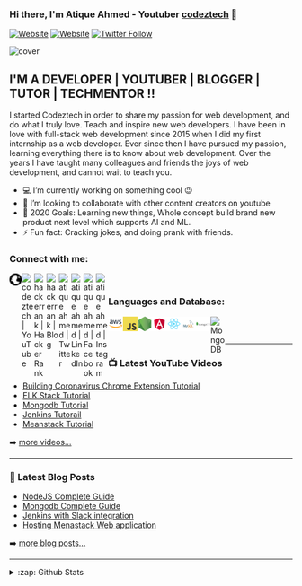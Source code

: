 ### Hi there, I'm Atique Ahmed - Youtuber [codeztech][website] 👋

[![Website](https://img.shields.io/website?label=atiqueahmed.com&style=for-the-badge&url=https%3A%2F%2Fatiqueahmed.com)](https://atiqueahmed.com)
[![Website](https://img.shields.io/website?label=codeztech.com&style=for-the-badge&url=https%3A%2F%2Fcodeztech.com)](https://codeztech.com)
[![Twitter Follow](https://img.shields.io/twitter/follow/codez_tech?color=1DA1F2&logo=twitter&style=for-the-badge)](https://twitter.com/intent/follow?original_referer=https%3A%2F%2Fgithub.com%2FcodeSTACKr&screen_name=codez_tech)

![cover](https://codeztech-atique.github.io/codeztech.png)

## I'M A DEVELOPER | YOUTUBER | BLOGGER | TUTOR | TECHMENTOR !!

I started Codeztech in order to share my passion for web development, and do what I truly love. Teach and inspire new web developers. I have been in love with full-stack web development since 2015 when I did my first internship as a web developer. Ever since then I have pursued my passion, learning everything there is to know about web development. Over the years I have taught many colleagues and friends the joys of web development, and cannot wait to teach you.

- 💻 I’m currently working on something cool 😉
- 👯 I’m looking to collaborate with other content creators on youtube
- 🥅 2020 Goals: Learning new things, Whole concept build brand new product next level which supports AI and ML.
- ⚡ Fun fact: Cracking jokes, and doing prank with friends.

### Connect with me:

[<img align="left" alt="atiqueahmed.com" width="22px" src="https://raw.githubusercontent.com/iconic/open-iconic/master/svg/globe.svg" />][website]
[<img align="left" alt="codeztech | YouTube" width="22px" src="https://cdn.jsdelivr.net/npm/simple-icons@v3/icons/youtube.svg" />][youtube]
[<img align="left" alt="hackerrank | HackerRank" width="22px" src="https://cdn.jsdelivr.net/npm/simple-icons@v3/icons/hackerrank.svg" />][hackerrank]
[<img align="left" alt="hackerrank | Blog" width="22px" src="https://cdn.jsdelivr.net/npm/simple-icons@3.6.0/icons/codecademy.svg" />][blog]
[<img align="left" alt="atique ahmed | Twitter" width="22px" src="https://cdn.jsdelivr.net/npm/simple-icons@v3/icons/twitter.svg" />][twitter]
[<img align="left" alt="atique ahmed | LinkedIn" width="22px" src="https://cdn.jsdelivr.net/npm/simple-icons@v3/icons/linkedin.svg" />][linkedin]
[<img align="left" alt="atique ahmed | Facebook" width="22px" src="https://cdn.jsdelivr.net/npm/simple-icons@v3/icons/facebook.svg" />][facebook]
[<img align="left" alt="atique ahmed | Instagram" width="22px" src="https://cdn.jsdelivr.net/npm/simple-icons@v3/icons/instagram.svg" />][instagram]

<br />

### Languages and Database:


<img align="left" alt="AWS" width="26px" src="https://raw.githubusercontent.com/github/explore/80688e429a7d4ef2fca1e82350fe8e3517d3494d/topics/aws/aws.png" />

<img align="left" alt="JavaScript" width="26px" src="https://raw.githubusercontent.com/github/explore/80688e429a7d4ef2fca1e82350fe8e3517d3494d/topics/javascript/javascript.png" />
<img align="left" alt="Node.js" width="26px" src="https://raw.githubusercontent.com/github/explore/80688e429a7d4ef2fca1e82350fe8e3517d3494d/topics/nodejs/nodejs.png" />

<img align="left" alt="Angular" width="26px" src="https://raw.githubusercontent.com/github/explore/80688e429a7d4ef2fca1e82350fe8e3517d3494d/topics/angular/angular.png" />
<img align="left" alt="React" width="26px" src="https://raw.githubusercontent.com/github/explore/80688e429a7d4ef2fca1e82350fe8e3517d3494d/topics/react/react.png" />

<img align="left" alt="MySQL" width="26px" src="https://raw.githubusercontent.com/github/explore/80688e429a7d4ef2fca1e82350fe8e3517d3494d/topics/mysql/mysql.png" />
<img align="left" alt="MongoDB" width="26px" src="https://raw.githubusercontent.com/github/explore/80688e429a7d4ef2fca1e82350fe8e3517d3494d/topics/mongodb/mongodb.png" />

<img align="left" alt="MongoDB" width="26px" src="https://codeztech-atique.github.io/blob/master/mongo.png" />




<br />
<br />

---

### 📺 Latest YouTube Videos

<!-- YOUTUBE:START -->
- [Building Coronavirus Chrome Extension Tutorial](https://www.youtube.com/watch?v=AHKCi5QAPMA&list=PLwfbCU-sjpjGdHSQbPFZdcOtnv7pzFM7f)
- [ELK Stack Tutorial](https://www.youtube.com/watch?v=rNgWUdhiY5E&list=PLwfbCU-sjpjGOZn7D6-90BqvHA5zuiLmM)
- [Mongodb Tutorial](https://www.youtube.com/watch?v=UJ7q9YRck0Y&list=PLwfbCU-sjpjH59jLnIEK-WPPckCNutmrv)
- [Jenkins Tutorail](https://www.youtube.com/watch?v=rG3yq4njfBY&list=PLwfbCU-sjpjEHvrtqcg7maLorlsA-YSeU)
- [Meanstack Tutorial](https://www.youtube.com/watch?v=7JjjWSd8yNA&list=PLwfbCU-sjpjGKRmK1iZDxG7NmEyWcyXE0)
<!-- YOUTUBE:END -->

➡️ [more videos...](https://youtube.com/codeztech)

---

### 📕 Latest Blog Posts

<!-- BLOG-POST-LIST:START -->
- [NodeJS Complete Guide](https://www.codeztech.com/2019/12/nodejs-complete-guide-to-build-restful.html)
- [Mongodb Complete Guide](https://www.codeztech.com/2019/12/mongodb-complete-guide-about-mongodb.html)
- [Jenkins with Slack integration](https://www.codeztech.com/2020/01/install-and-configure-slack-and-email-notification-with-jenkins.html)
- [Hosting Menastack Web application](https://www.codeztech.com/2020/01/amazon-ec2-tutorial-hosting-mean-stack.html)
<!-- BLOG-POST-LIST:END -->

➡️ [more blog posts...](https://codeztech.com)

---

<details>
  <summary>:zap: Github Stats</summary>

  <img align="left" alt="codeSTACKr's Github Stats" src="https://github-readme-stats.codestackr.vercel.app/api?username=codeztech-atique&show_icons=true&hide_border=true" />

</details>

[website]: https://atiqueahmed.com
[twitter]: https://twitter.com/atqzahmd
[youtube]: https://youtube.com/codeztech
[instagram]: https://instagram.com/mighty_warriorr
[linkedin]: https://linkedin.com/in/atique-ahmed-680ba5ab
[facebook]: https://www.facebook.com/CodezTechnology
[hackerrank]: https://www.hackerrank.com/Atique_Ahmed
[blog]: https://codeztech.com
